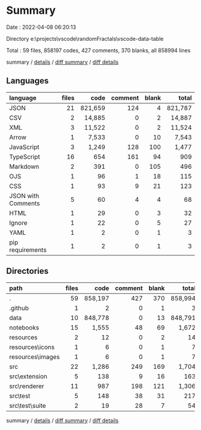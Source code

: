 # Summary

Date : 2022-04-08 06:20:13

Directory e:\projects\vscode\randomFractals\vscode-data-table

Total : 59 files,  858197 codes, 427 comments, 370 blanks, all 858994 lines

summary / [details](details.md) / [diff summary](diff.md) / [diff details](diff-details.md)

## Languages
| language | files | code | comment | blank | total |
| :--- | ---: | ---: | ---: | ---: | ---: |
| JSON | 21 | 821,659 | 124 | 4 | 821,787 |
| CSV | 2 | 14,885 | 0 | 2 | 14,887 |
| XML | 3 | 11,522 | 0 | 2 | 11,524 |
| Arrow | 1 | 7,533 | 0 | 10 | 7,543 |
| JavaScript | 3 | 1,249 | 128 | 100 | 1,477 |
| TypeScript | 16 | 654 | 161 | 94 | 909 |
| Markdown | 2 | 391 | 0 | 105 | 496 |
| OJS | 1 | 96 | 1 | 18 | 115 |
| CSS | 1 | 93 | 9 | 21 | 123 |
| JSON with Comments | 5 | 60 | 4 | 4 | 68 |
| HTML | 1 | 29 | 0 | 3 | 32 |
| Ignore | 1 | 22 | 0 | 5 | 27 |
| YAML | 1 | 2 | 0 | 1 | 3 |
| pip requirements | 1 | 2 | 0 | 1 | 3 |

## Directories
| path | files | code | comment | blank | total |
| :--- | ---: | ---: | ---: | ---: | ---: |
| . | 59 | 858,197 | 427 | 370 | 858,994 |
| .github | 1 | 2 | 0 | 1 | 3 |
| data | 10 | 848,778 | 0 | 13 | 848,791 |
| notebooks | 15 | 1,555 | 48 | 69 | 1,672 |
| resources | 2 | 12 | 0 | 2 | 14 |
| resources\icons | 1 | 6 | 0 | 1 | 7 |
| resources\images | 1 | 6 | 0 | 1 | 7 |
| src | 22 | 1,286 | 249 | 169 | 1,704 |
| src\extension | 5 | 138 | 9 | 16 | 163 |
| src\renderer | 11 | 987 | 198 | 121 | 1,306 |
| src\test | 5 | 148 | 38 | 31 | 217 |
| src\test\suite | 2 | 19 | 28 | 7 | 54 |

summary / [details](details.md) / [diff summary](diff.md) / [diff details](diff-details.md)